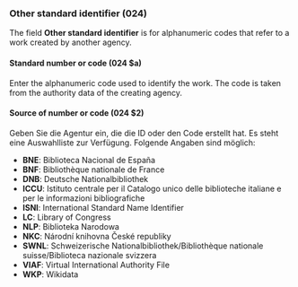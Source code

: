 ### Other standard identifier (024)

The field **Other standard identifier** is for alphanumeric codes that refer to a work created by another agency.

#### Standard number or code (024 $a)

Enter the alphanumeric code used to identify the work. The code is taken from the authority data of the creating agency.

#### Source of number or code (024 $2)

Geben Sie die Agentur ein, die die ID oder den Code erstellt hat. Es steht eine Auswahlliste zur Verfügung. Folgende Angaben sind möglich:

- **BNE**: Biblioteca Nacional de España
- **BNF**: Bibliothèque nationale de France
- **DNB**: Deutsche Nationalbibliothek
- **ICCU**: Istituto centrale per il Catalogo unico delle biblioteche italiane e per le informazioni bibliografiche
- **ISNI**: International Standard Name Identifier
- **LC**: Library of Congress
- **NLP**: Biblioteka Narodowa
- **NKC**: Národní knihovna České republiky
- **SWNL**: Schweizerische Nationalbibliothek/Bibliothèque nationale suisse/Biblioteca nazionale svizzera
- **VIAF**: Virtual International Authority File
- **WKP**: Wikidata  

